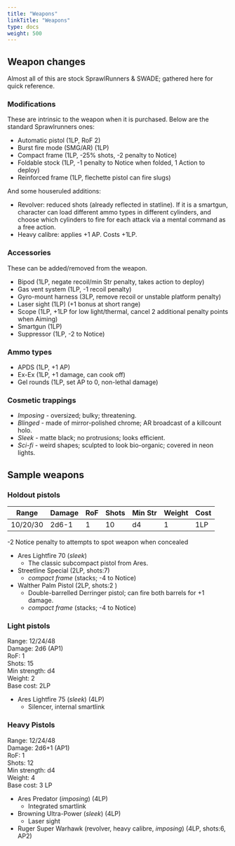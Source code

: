 ```yaml
---
title: "Weapons"
linkTitle: "Weapons"
type: docs
weight: 500
---
```


## Weapon changes

Almost all of this are stock SprawlRunners & SWADE; gathered here for quick reference.

### Modifications

These are intrinsic to the weapon when it is purchased. Below are the standard Sprawlrunners ones:

* Automatic pistol (1LP, RoF 2)
* Burst fire mode (SMG/AR) (1LP)
* Compact frame (1LP, -25% shots, -2 penalty to Notice)
* Foldable stock (1LP, -1 penalty to Notice when folded, 1 Action to deploy)
* Reinforced frame (1LP, flechette pistol can fire slugs)

And some houseruled additions:

* Revolver: reduced shots (already reflected in statline). If it is a smartgun, character can load different ammo types in different cylinders, and choose which cylinders to fire for each attack via a mental command as a free action.
* Heavy calibre: applies +1 AP. Costs +1LP.

### Accessories

These can be added/removed from the weapon.

* Bipod (1LP, negate recoil/min Str penalty, takes action to deploy)
* Gas vent system (1LP, -1 recoil penalty)
* Gyro-mount harness (3LP, remove recoil or unstable platform penalty)
* Laser sight (1LP) (+1 bonus at short range)
* Scope (1LP, +1LP for low light/thermal, cancel 2 additional penalty points when Aiming)
* Smartgun (1LP)
* Suppressor (1LP, -2 to Notice)

### Ammo types

* APDS (1LP, +1 AP)
* Ex-Ex (1LP, +1 damage, can cook off)
* Gel rounds (1LP, set AP to 0, non-lethal damage)

### Cosmetic trappings

* *Imposing* - oversized; bulky; threatening.
* *Blinged* - made of mirror-polished chrome; AR broadcast of a killcount holo.
* *Sleek* - matte black; no protrusions; looks efficient.
* *Sci-fi* - weird shapes; sculpted to look bio-organic; covered in neon lights.

## Sample weapons

### Holdout pistols

| Range    | Damage | RoF | Shots | Min Str | Weight | Cost |
|----------|--------|-----|-------|---------|--------|------|
| 10/20/30 | 2d6-1  | 1   | 10    | d4      | 1      | 1LP  |

-2 Notice penalty to attempts to spot weapon when concealed

* Ares Lightfire 70 (*sleek*)
	* The classic subcompact pistol from Ares.
* Streetline Special (2LP, shots:7) 
  * *compact frame* (stacks; -4 to Notice)
* Walther Palm Pistol (2LP, shots:2 ) 
  * Double-barrelled Derringer pistol; can fire both barrels for +1 damage.
  * *compact frame* (stacks; -4 to Notice)

### Light pistols

Range: 12/24/48 \
Damage: 2d6 (AP1) \
RoF: 1 \
Shots: 15 \
Min strength: d4 \
Weight: 2 \
Base cost: 2LP

* Ares Lightfire 75 (*sleek*) (4LP)
	* Silencer, internal smartlink

### Heavy Pistols

Range: 12/24/48 \
Damage: 2d6+1 (AP1) \
RoF: 1 \
Shots: 12 \
Min strength: d4 \
Weight: 4 \
Base cost: 3 LP

* Ares Predator (*imposing*) (4LP)
	* Integrated smartlink
* Browning Ultra-Power (*sleek*) (4LP)
	* Laser sight
* Ruger Super Warhawk (revolver, heavy calibre, *imposing*) (4LP, shots:6, AP2)

